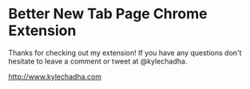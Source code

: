 # Better New Tab Page Chrome Extension

Thanks for checking out my extension! If you have any questions don't hesitate to leave a comment or tweet at @kylechadha.

http://www.kylechadha.com
